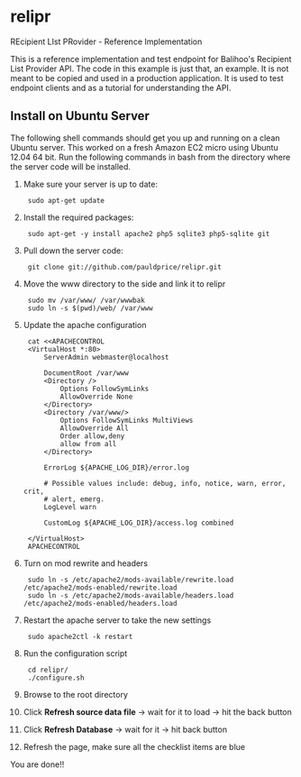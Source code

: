 relipr
======

REcipient LIst PRovider - Reference Implementation

This is a reference implementation and test endpoint for Balihoo's Recipient List Provider API. The code in this example is just that, an example. It is not meant to be copied and used in a production application. It is used to test endpoint clients and as a tutorial for understanding the API.

Install on Ubuntu Server
------------------------
The following shell commands should get you up and running on a clean Ubuntu server. This worked on a fresh Amazon EC2 micro using Ubuntu 12.04 64 bit. Run the following commands in bash from the directory where the server code will be installed.

1. Make sure your server is up to date:

		sudo apt-get update

2. Install the required packages:

		sudo apt-get -y install apache2 php5 sqlite3 php5-sqlite git

3. Pull down the server code:

		git clone git://github.com/pauldprice/relipr.git

4. Move the www directory to the side and link it to relipr

		sudo mv /var/www/ /var/wwwbak
		sudo ln -s $(pwd)/web/ /var/www

5. Update the apache configuration

		cat <<APACHECONTROL
		<VirtualHost *:80>
			ServerAdmin webmaster@localhost

			DocumentRoot /var/www
			<Directory />
				Options FollowSymLinks
				AllowOverride None
			</Directory>
			<Directory /var/www/>
				Options FollowSymLinks MultiViews
				AllowOverride All
				Order allow,deny
				allow from all
			</Directory>

			ErrorLog ${APACHE_LOG_DIR}/error.log

			# Possible values include: debug, info, notice, warn, error, crit,
			# alert, emerg.
			LogLevel warn

			CustomLog ${APACHE_LOG_DIR}/access.log combined

		</VirtualHost>
		APACHECONTROL

6. Turn on mod rewrite and headers

		sudo ln -s /etc/apache2/mods-available/rewrite.load /etc/apache2/mods-enabled/rewrite.load
		sudo ln -s /etc/apache2/mods-available/headers.load /etc/apache2/mods-enabled/headers.load

7. Restart the apache server to take the new settings

		sudo apache2ctl -k restart

8. Run the configuration script

		cd relipr/
		./configure.sh

9. Browse to the root directory
10. Click **Refresh source data file** -> wait for it to load -> hit the back button
11. Click **Refresh Database** -> wait for it -> hit back button
12. Refresh the page, make sure all the checklist items are blue

You are done!!
